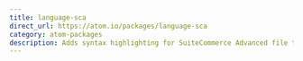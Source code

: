 ```yaml
---
title: language-sca
direct_url: https://atom.io/packages/language-sca
category: atom-packages
description: Adds syntax highlighting for SuiteCommerce Advanced file types
---
```

